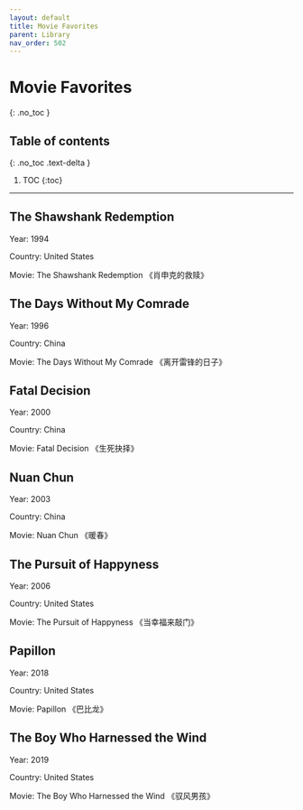 ```yaml
---
layout: default
title: Movie Favorites
parent: Library
nav_order: 502
---
```


# Movie Favorites
{: .no_toc }

## Table of contents
{: .no_toc .text-delta }

1. TOC
{:toc}

---

## The Shawshank Redemption

Year: 1994

Country: United States

Movie: The Shawshank Redemption 《肖申克的救赎》

## The Days Without My Comrade

Year: 1996

Country: China

Movie: The Days Without My Comrade 《离开雷锋的日子》

## Fatal Decision

Year: 2000

Country: China

Movie: Fatal Decision 《生死抉择》


## Nuan Chun

Year: 2003

Country: China

Movie: Nuan Chun 《暖春》

## The Pursuit of Happyness

Year: 2006

Country: United States

Movie: The Pursuit of Happyness 《当幸福来敲门》

## Papillon

Year: 2018

Country: United States

Movie: Papillon 《巴比龙》

## The Boy Who Harnessed the Wind

Year: 2019

Country: United States

Movie: The Boy Who Harnessed the Wind 《驭风男孩》